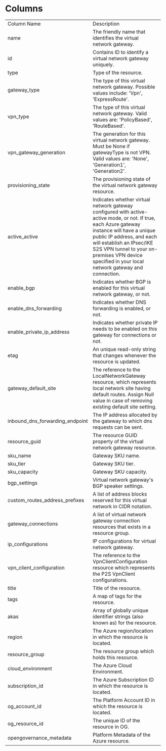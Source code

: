 # Columns  

<table>
	<tr><td>Column Name</td><td>Description</td></tr>
	<tr><td>name</td><td>The friendly name that identifies the virtual network gateway.</td></tr>
	<tr><td>id</td><td>Contains ID to identify a virtual network gateway uniquely.</td></tr>
	<tr><td>type</td><td>Type of the resource.</td></tr>
	<tr><td>gateway_type</td><td>The type of this virtual network gateway. Possible values include: &#39;Vpn&#39;, &#39;ExpressRoute&#39;.</td></tr>
	<tr><td>vpn_type</td><td>The type of this virtual network gateway. Valid values are: &#39;PolicyBased&#39;, &#39;RouteBased&#39;.</td></tr>
	<tr><td>vpn_gateway_generation</td><td>The generation for this virtual network gateway. Must be None if gatewayType is not VPN. Valid values are: &#39;None&#39;, &#39;Generation1&#39;, &#39;Generation2&#39;.</td></tr>
	<tr><td>provisioning_state</td><td>The provisioning state of the virtual network gateway resource.</td></tr>
	<tr><td>active_active</td><td>Indicates whether virtual network gateway configured with active-active mode, or not. If true, each Azure gateway instance will have a unique public IP address, and each will establish an IPsec/IKE S2S VPN tunnel to your on-premises VPN device specified in your local network gateway and connection.</td></tr>
	<tr><td>enable_bgp</td><td>Indicates whether BGP is enabled for this virtual network gateway, or not.</td></tr>
	<tr><td>enable_dns_forwarding</td><td>Indicates whether DNS forwarding is enabled, or not.</td></tr>
	<tr><td>enable_private_ip_address</td><td>Indicates whether private IP needs to be enabled on this gateway for connections or not.</td></tr>
	<tr><td>etag</td><td>An unique read-only string that changes whenever the resource is updated.</td></tr>
	<tr><td>gateway_default_site</td><td>The reference to the LocalNetworkGateway resource, which represents local network site having default routes. Assign Null value in case of removing existing default site setting.</td></tr>
	<tr><td>inbound_dns_forwarding_endpoint</td><td>The IP address allocated by the gateway to which dns requests can be sent.</td></tr>
	<tr><td>resource_guid</td><td>The resource GUID property of the virtual network gateway resource.</td></tr>
	<tr><td>sku_name</td><td>Gateway SKU name.</td></tr>
	<tr><td>sku_tier</td><td>Gateway SKU tier.</td></tr>
	<tr><td>sku_capacity</td><td>Gateway SKU capacity.</td></tr>
	<tr><td>bgp_settings</td><td>Virtual network gateway&#39;s BGP speaker settings.</td></tr>
	<tr><td>custom_routes_address_prefixes</td><td>A list of address blocks reserved for this virtual network in CIDR notation.</td></tr>
	<tr><td>gateway_connections</td><td>A list of virtual network gateway connection resources that exists in a resource group.</td></tr>
	<tr><td>ip_configurations</td><td>IP configurations for virtual network gateway.</td></tr>
	<tr><td>vpn_client_configuration</td><td>The reference to the VpnClientConfiguration resource which represents the P2S VpnClient configurations.</td></tr>
	<tr><td>title</td><td>Title of the resource.</td></tr>
	<tr><td>tags</td><td>A map of tags for the resource.</td></tr>
	<tr><td>akas</td><td>Array of globally unique identifier strings (also known as) for the resource.</td></tr>
	<tr><td>region</td><td>The Azure region/location in which the resource is located.</td></tr>
	<tr><td>resource_group</td><td>The resource group which holds this resource.</td></tr>
	<tr><td>cloud_environment</td><td>The Azure Cloud Environment.</td></tr>
	<tr><td>subscription_id</td><td>The Azure Subscription ID in which the resource is located.</td></tr>
	<tr><td>og_account_id</td><td>The Platform Account ID in which the resource is located.</td></tr>
	<tr><td>og_resource_id</td><td>The unique ID of the resource in OG.</td></tr>
	<tr><td>opengovernance_metadata</td><td>Platform Metadata of the Azure resource.</td></tr>
</table>